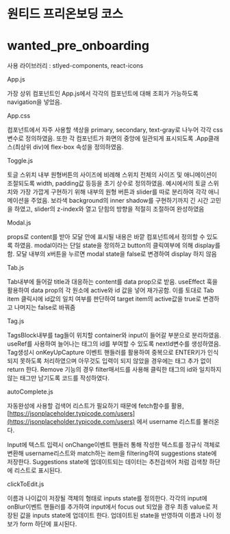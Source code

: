 # 원티드 프리온보딩 코스

# wanted_pre_onboarding

사용 라이브러리 : stlyed-components, react-icons

App.js

가장 상위 컴포넌트인 App.js에서 각각의 컴포넌트에 대해 조회가 가능하도록 navigation을 넣었음.

App.css

컴포넌트에서 자주 사용할 색상을 primary, secondary, text-gray로 나누어 각각 css 변수로 정의하였음. 또한 각 컴포넌트가 화면의 중앙에 일관되게 표시되도록 .App클래스(최상위 div)에 flex-box 속성을 정의하였음.

Toggle.js

토글 스위치 내부 원형버튼의 사이즈에 비례해 스위치 전체의 사이즈 및 애니메이션이 조절되도록 width, padding값 등등을 초기 상수로 정의하였음. 예시에서의 토글 스위치와 가장 가깝게 구현하기 위해 내부의 원형 버튼과 slider를 따로 분리하여 각각 애니메이션을 주었음. 보라색 background의 inner shadow를 구현하기까지 긴 시간 고민을 하였고, slider의 z-index와 열고 닫힘의 방향을 적절히 조절하여 완성하였음

Modal.js

props로 content를 받아 모달 안에 표시될 내용은 바깥 컴포넌트에서 정의할 수 있도록 하였음. modal이라는 단일 state을 정의하고 button의 클릭여부에 의해 display를 함. 모달 내부의 x버튼을 누르면 modal state을 false로 변경하여 display 하지 않음

Tab.js

Tab내부에 들어갈 title과 대응하는 content를 data prop으로 받음. useEffect 훅을 활용하여 data prop의 각 원소에 active와 id 값을 넣어 재가공함. 이를 토대로 Tab item 클릭시에 id값의 일치 여부를 판단하여 target item의 active값을 true로 변경하고 나머지는 false로 바꿔줌

Tag.js

TagsBlock내부를 tag들이 위치할 container와 input이 들어갈 부분으로 분리하였음. useRef를 사용하여 늘어나는 태그의 id를 부여할 수 있도록 nextId변수를 생성하였음. Tag생성시 onKeyUpCapture 이벤트 핸들러를 활용하여 중복으로 ENTER키가 인식되지 못하도록 처리하였으며 아무것도 입력이 되지 않았을 경우에는 태그 추가 없이 return 한다. Remove 기능의 경우 filter매서드를 사용해 클릭한 태그의 id와 일치하지 않는 태그만 남기도록 코드를 작성하였다.

autoComplete.js

자동완성에 사용할 검색어 리스트가 필요하기 때문에 fetch함수를 활용, [https://jsonplaceholder.typicode.com/users](https://jsonplaceholder.typicode.com/users) 에서 username 리스트를 불러온다.

Input에 텍스트 입력시 onChange이벤트 핸들러 통해 작성한 텍스트를 정규식 객체로 변환해 username리스트와 match하는 item을 filtering하여 suggestions state에 저장한다. Suggestions state에 업데이트되는 데이터는 추천검색어 처럼 검색창 하단에 리스트로 표시된다.

clickToEdit.js

이름과 나이값이 저장될 객체의 형태로 inputs state를 정의한다. 각각의 input에 onBlur이벤트 핸들러를 추가하여 input에서 focus out 되었을 경우 최종 value로 저장된 값을 inputs state에 업데이트 한다. 업데이트된 state을 반영하여 이름과 나이 정보가 form 하단에 표시된다.
